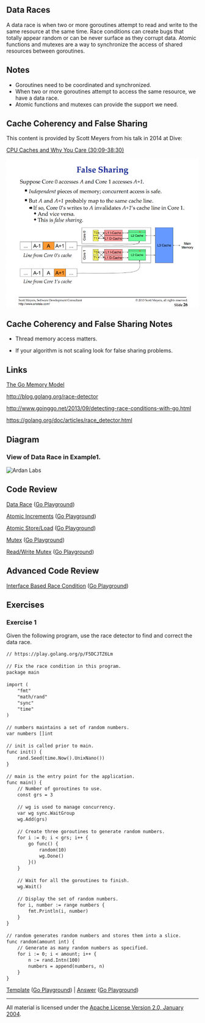 ## Data Races

A data race is when two or more goroutines attempt to read and write to the same resource at the same time. Race conditions can create bugs that totally appear random or can be never surface as they corrupt data. Atomic functions and mutexes are a way to synchronize the access of shared resources between goroutines.

## Notes

* Goroutines need to be coordinated and synchronized.
* When two or more goroutines attempt to access the same resource, we have a data race.
* Atomic functions and mutexes can provide the support we need.

## Cache Coherency and False Sharing
This content is provided by Scott Meyers from his talk in 2014 at Dive:

[CPU Caches and Why You Care (30:09-38:30)](https://youtu.be/WDIkqP4JbkE?t=1809)

![figure1](figure1.png)

## Cache Coherency and False Sharing Notes

* Thread memory access matters.

* If your algorithm is not scaling look for false sharing problems.

## Links

[The Go Memory Model](https://golang.org/ref/mem)

http://blog.golang.org/race-detector

http://www.goinggo.net/2013/09/detecting-race-conditions-with-go.html

https://golang.org/doc/articles/race_detector.html

## Diagram

### View of Data Race in Example1.

![Ardan Labs](data_race.png)

## Code Review

[Data Race](example1/example1.go) ([Go Playground](https://play.golang.org/p/_BpVuJ2jga))

[Atomic Increments](example2/example2.go) ([Go Playground](https://play.golang.org/p/2Zeq3INrv4))

[Atomic Store/Load](example3/example3.go) ([Go Playground](https://play.golang.org/p/BjzenGHmuN))

[Mutex](example4/example4.go) ([Go Playground](https://play.golang.org/p/FLTlW0aqWT))

[Read/Write Mutex](example5/example5.go) ([Go Playground](https://play.golang.org/p/k6nGJWXo7e))

## Advanced Code Review

[Interface Based Race Condition](advanced/example1/example1.go) ([Go Playground](https://play.golang.org/p/5VSYQPm0Ov))

## Exercises

### Exercise 1
Given the following program, use the race detector to find and correct the data race.

	// https://play.golang.org/p/F5DCJTZ6Lm

	// Fix the race condition in this program.
	package main

	import (
		"fmt"
		"math/rand"
		"sync"
		"time"
	)

	// numbers maintains a set of random numbers.
	var numbers []int

	// init is called prior to main.
	func init() {
		rand.Seed(time.Now().UnixNano())
	}

	// main is the entry point for the application.
	func main() {
		// Number of goroutines to use.
		const grs = 3

		// wg is used to manage concurrency.
		var wg sync.WaitGroup
		wg.Add(grs)

		// Create three goroutines to generate random numbers.
		for i := 0; i < grs; i++ {
			go func() {
				random(10)
				wg.Done()
			}()
		}

		// Wait for all the goroutines to finish.
		wg.Wait()

		// Display the set of random numbers.
		for i, number := range numbers {
			fmt.Println(i, number)
		}
	}

	// random generates random numbers and stores them into a slice.
	func random(amount int) {
		// Generate as many random numbers as specified.
		for i := 0; i < amount; i++ {
			n := rand.Intn(100)
			numbers = append(numbers, n)
		}
	}

[Template](exercises/template1/template1.go) ([Go Playground](https://play.golang.org/p/F5DCJTZ6Lm)) | 
[Answer](exercises/exercise1/exercise1.go) ([Go Playground](https://play.golang.org/p/VCFI9VpNNw))
___
All material is licensed under the [Apache License Version 2.0, January 2004](http://www.apache.org/licenses/LICENSE-2.0).
